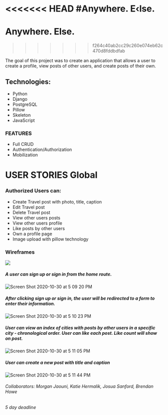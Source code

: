 <<<<<<< HEAD
#Anywhere. E‹lse. 
=======
# Anywhere. Else. 
>>>>>>> f264c40ab2cc29c260e074eb62c470d8fddbdfab

The goal of this project was to create an application that allows a user to create a profile, view posts of other users, and create posts of their own. 



## Technologies: 
* Python
* Django
* PostgreSQL
* Pillow
* Skeleton
* JavaScript

### FEATURES
* Full CRUD
* Authentication/Authorization
* Mobilization

# USER STORIES Global

### Authorized Users can:


* Create Travel post with photo, title, caption
* Edit Travel post
* Delete Travel post
* View other users posts
* View other users profile
* Like posts by other users
* Own a profile page
* Image upload with pillow technology


### Wireframes


![](https://files.slack.com/files-pri/T0351JZQ0-F01E3NP7NBT/copy_of_wayfarer_project_erd.png)




##### A user can sign up or sign in from the home route.
![Screen Shot 2020-10-30 at 5 09 20 PM](https://media.git.generalassemb.ly/user/31017/files/b8c05980-1ad2-11eb-9f18-fe293de93cd5)


##### After clicking sign up or sign in, the user will be redirected to a form to enter their information. 
![Screen Shot 2020-10-30 at 5 10 23 PM](https://media.git.generalassemb.ly/user/31017/files/de4d6300-1ad2-11eb-95c0-3559a595661d)


##### User can view an index of cities with posts by other users in a specific city - chronological order. User can like each post. Like count will show on post.
![Screen Shot 2020-10-30 at 5 11 05 PM](https://media.git.generalassemb.ly/user/31017/files/f329f680-1ad2-11eb-8d5a-9e7ac44ddfb5)



##### User can create a new post with title and caption
![Screen Shot 2020-10-30 at 5 11 44 PM](https://media.git.generalassemb.ly/user/31017/files/0a68e400-1ad3-11eb-898b-dcad9384cb7c)


###### Collaborators: Morgan Jaouni, Katie Hermalik, Josua Sanford, Brendan Howe
###### 5 day deadline
